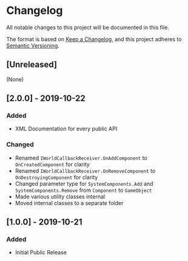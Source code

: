 # Changelog

All notable changes to this project will be documented in this file.

The format is based on [Keep a Changelog](https://keepachangelog.com/en/1.0.0/),
and this project adheres to [Semantic Versioning](https://semver.org/spec/v2.0.0.html).

## [Unreleased]

(None)

## [2.0.0] - 2019-10-22

### Added
- XML Documentation for every public API

### Changed
- Renamed `IWorldCallbackReceiver.OnAddComponent` to `OnCreatedComponent` for clarity
- Renamed `IWorldCallbackReceiver.OnRemoveComponent` to `OnDestroyingComponent` for clarity
- Changed parameter type for `SystemComponents.Add` and `SystemComponents.Remove` from `Component` to `GameObject` 
- Made various utility classes internal
- Moved internal classes to a separate folder

## [1.0.0] - 2019-10-21

### Added
- Initial Public Release